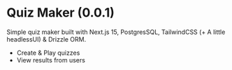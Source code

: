 # Quiz Maker (0.0.1)

Simple quiz maker built with Next.js 15, PostgresSQL, TailwindCSS (+ A little headlessUI) & Drizzle ORM.

- Create & Play quizzes
- View results from users
